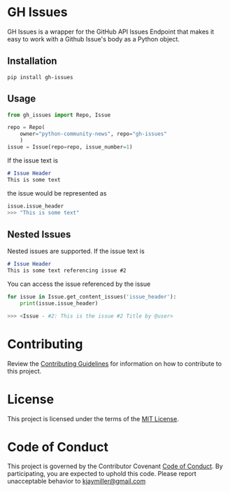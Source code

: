 # GH Issues

GH Issues is a wrapper for the GitHub API Issues Endpoint that makes it easy to work with a Github Issue's body as a Python object.

## Installation

`pip install gh-issues`

## Usage

```python
from gh_issues import Repo, Issue

repo = Repo(
    owner="python-community-news", repo="gh-issues"
    )
issue = Issue(repo=repo, issue_number=1)
```

If the issue text is

```markdown
# Issue Header
This is some text
```
the issue would be represented as

```python
issue.issue_header
>>> "This is some text"
```

## Nested Issues

Nested issues are supported. If the issue text is

```markdown
# Issue Header
This is some text referencing issue #2
```

You can access the issue referenced by the issue

```python
for issue in Issue.get_content_issues('issue_header'):
    print(issue.issue_header)

>>> <Issue - #2: This is the issue #2 Title by @user>
```

# Contributing

Review the [Contributing Guidelines](CONTRIBUTING.md) for information on how to contribute to this project.

# License

This project is licensed under the terms of the [MIT License](LICENSE).

# Code of Conduct

This project is governed by the Contributor Covenant [Code of Conduct](https://github.com/Python-Community-News/.github/blob/main/CODE_OF_CONDUCT.md). By participating, you are expected to uphold this code. Please report unacceptable behavior to <kjaymiller@gmail.com>
